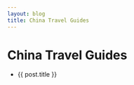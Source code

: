```yaml
---
layout: blog
title: China Travel Guides
---
```


<script setup>
import { data as posts } from '../.vitepress/theme/posts.data.js'
</script>

# China Travel Guides

<ul>
  <li v-for="post in posts" :key="post.url">
    <a :href="post.url">{{ post.title }}</a>
  </li>
</ul>